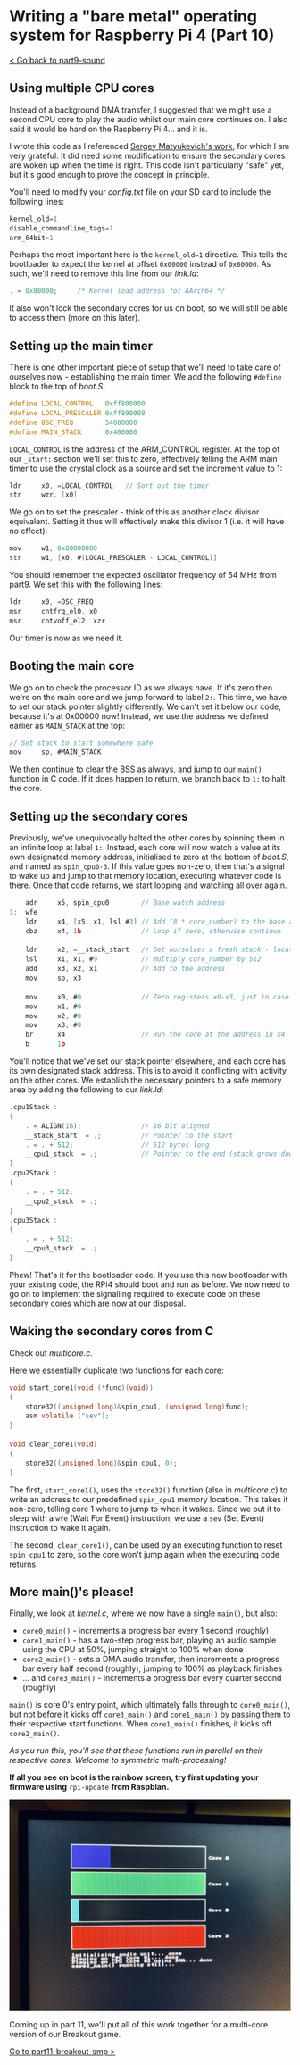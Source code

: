 Writing a "bare metal" operating system for Raspberry Pi 4 (Part 10)
====================================================================

[< Go back to part9-sound](../part9-sound)

Using multiple CPU cores
------------------------
Instead of a background DMA transfer, I suggested that we might use a second CPU core to play the audio whilst our main core continues on. I also said it would be hard on the Raspberry Pi 4... and it is.

I wrote this code as I referenced [Sergey Matyukevich's work](https://github.com/s-matyukevich/raspberry-pi-os/tree/master/src/lesson02), for which I am very grateful. It did need some modification to ensure the secondary cores are woken up when the time is right. This code isn't particularly "safe" yet, but it's good enough to prove the concept in principle.

You'll need to modify your _config.txt_ file on your SD card to include the following lines:

```c
kernel_old=1
disable_commandline_tags=1
arm_64bit=1
```

Perhaps the most important here is the `kernel_old=1` directive. This tells the bootloader to expect the kernel at offset `0x00000` instead of `0x80000`. As such, we'll need to remove this line from our _link.ld_:

```c
. = 0x80000;     /* Kernel load address for AArch64 */
```

It also won't lock the secondary cores for us on boot, so we will still be able to access them (more on this later).

Setting up the main timer
-------------------------
There is one other important piece of setup that we'll need to take care of ourselves now - establishing the main timer. We add the following `#define` block to the top of _boot.S_:

```c
#define LOCAL_CONTROL   0xff800000
#define LOCAL_PRESCALER 0xff800008
#define OSC_FREQ        54000000
#define MAIN_STACK      0x400000
```

`LOCAL_CONTROL` is the address of the ARM_CONTROL register. At the top of our `_start:` section we'll set this to zero, effectively telling the ARM main timer to use the crystal clock as a source and set the increment value to 1:

```c
ldr     x0, =LOCAL_CONTROL   // Sort out the timer
str     wzr, [x0]
```

We go on to set the prescaler - think of this as another clock divisor equivalent. Setting it thus will effectively make this divisor 1 (i.e. it will have no effect):

```c
mov     w1, 0x80000000
str     w1, [x0, #(LOCAL_PRESCALER - LOCAL_CONTROL)]
```

You should remember the expected oscillator frequency of 54 MHz from part9. We set this with the following lines:

```c
ldr     x0, =OSC_FREQ
msr     cntfrq_el0, x0
msr     cntvoff_el2, xzr
```

Our timer is now as we need it.

Booting the main core
---------------------
We go on to check the processor ID as we always have. If it's zero then we're on the main core and we jump forward to label `2:`. This time, we have to set our stack pointer slightly differently. We can't set it below our code, because it's at 0x00000 now! Instead, we use the address we defined earlier as `MAIN_STACK` at the top:

```c
// Set stack to start somewhere safe
mov     sp, #MAIN_STACK
```

We then continue to clear the BSS as always, and jump to our `main()` function in C code. If it does happen to return, we branch back to `1:` to halt the core.

Setting up the secondary cores
------------------------------
Previously, we've unequivocally halted the other cores by spinning them in an infinite loop at label `1:`. Instead, each core will now watch a value at its own designated memory address, initialised to zero at the bottom of _boot.S_, and named as `spin_cpu0-3`. If this value goes non-zero, then that's a signal to wake up and jump to that memory location, executing whatever code is there. Once that code returns, we start looping and watching all over again.

```c
    adr     x5, spin_cpu0        // Base watch address
1:  wfe
    ldr     x4, [x5, x1, lsl #3] // Add (8 * core_number) to the base address and load what's there into x4
    cbz     x4, 1b               // Loop if zero, otherwise continue

    ldr     x2, =__stack_start   // Get ourselves a fresh stack - location depends on CPU core asking
    lsl     x1, x1, #9           // Multiply core_number by 512
    add     x3, x2, x1           // Add to the address
    mov     sp, x3

    mov     x0, #0               // Zero registers x0-x3, just in case
    mov     x1, #0
    mov     x2, #0
    mov     x3, #0
    br      x4                   // Run the code at the address in x4
    b       1b
```

You'll notice that we've set our stack pointer elsewhere, and each core has its own designated stack address. This is to avoid it conflicting with activity on the other cores. We establish the necessary pointers to a safe memory area by adding the following to our _link.ld_:

```c
.cpu1Stack :
{
    . = ALIGN(16);               // 16 bit aligned
    __stack_start  = .;          // Pointer to the start
    . = . + 512;                 // 512 bytes long
    __cpu1_stack  = .;           // Pointer to the end (stack grows down)
}
.cpu2Stack :
{
    . = . + 512;
    __cpu2_stack  = .;
}
.cpu3Stack :
{
    . = . + 512;
    __cpu3_stack  = .;
}
```

Phew! That's it for the bootloader code. If you use this new bootloader with your existing code, the RPi4 should boot and run as before. We now need to go on to implement the signalling required to execute code on these secondary cores which are now at our disposal.

Waking the secondary cores from C
---------------------------------
Check out _multicore.c_.

Here we essentially duplicate two functions for each core:

```c
void start_core1(void (*func)(void))
{
    store32((unsigned long)&spin_cpu1, (unsigned long)func);
    asm volatile ("sev");
}

void clear_core1(void) 
{
    store32((unsigned long)&spin_cpu1, 0);
}
```

The first, `start_core1()`, uses the `store32()` function (also in _multicore.c_) to write an address to our predefined `spin_cpu1` memory location. This takes it non-zero, telling core 1 where to jump to when it wakes. Since we put it to sleep with a `wfe` (Wait For Event) instruction, we use a `sev` (Set Event) instruction to wake it again.

The second, `clear_core1()`, can be used by an executing function to reset `spin_cpu1` to zero, so the core won't jump again when the executing code returns.

More main()'s please!
---------------------
Finally, we look at _kernel.c_, where we now have a single `main()`, but also:

 * `core0_main()` - increments a progress bar every 1 second (roughly)
 * `core1_main()` - has a two-step progress bar, playing an audio sample using the CPU at 50%, jumping straight to 100% when done
 * `core2_main()` - sets a DMA audio transfer, then increments a progress bar every half second (roughly), jumping to 100% as playback finishes
 * ... and `core3_main()` - increments a progress bar every quarter second (roughly)

`main()` is core 0's entry point, which ultimately falls through to `core0_main()`, but not before it kicks off `core3_main()` and `core1_main()` by passing them to their respective start functions. When `core1_main()` finishes, it kicks off `core2_main()`.

_As you run this, you'll see that these functions run in parallel on their respective cores. Welcome to symmetric multi-processing!_

**If all you see on boot is the rainbow screen, try first updating your firmware using** `rpi-update` **from Raspbian.**

![Code now running on all four cores of the Raspberry Pi 4](images/10-multicore-running.jpg)

Coming up in part 11, we'll put all of this work together for a multi-core version of our Breakout game.

[Go to part11-breakout-smp >](../part11-breakout-smp)
